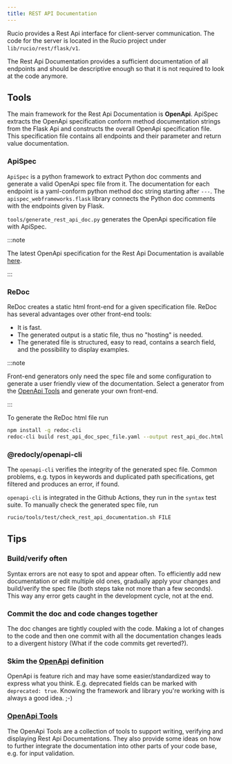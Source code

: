 ```yaml
---
title: REST API Documentation
---
```

Rucio provides a Rest Api interface for client-server communication. The code
for the server is located in the Rucio project under `lib/rucio/rest/flask/v1`.

The Rest Api Documentation provides a sufficient documentation of all endpoints
and should be descriptive enough so that it is not required to look at the code
anymore.

## Tools

The main framework for the Rest Api Documentation is **OpenApi**. ApiSpec
extracts the OpenApi specification conform method documentation strings from the
Flask Api and constructs the overall OpenApi specification file. This
specification file contains all endpoints and their parameter and return value
documentation.

### ApiSpec

`ApiSpec` is a python framework to extract Python doc comments and generate a
valid OpenApi spec file from it. The documentation for each endpoint is a
yaml-conform python method doc string starting after `---`. The
`apispec_webframeworks.flask` library connects the Python doc comments with the
endpoints given by Flask.

`tools/generate_rest_api_doc.py` generates the OpenApi specification file with
ApiSpec.

:::note

The latest OpenApi specification for the Rest Api Documentation is available
[here](pathname:///yaml/rest_api_doc_spec.yaml).

:::

### ReDoc

ReDoc creates a static html front-end for a given specification file. ReDoc has
several advantages over other front-end tools:

- It is fast.
- The generated output is a static file, thus no "hosting" is needed.
- The generated file is structured, easy to read, contains a search field, and
  the possibility to display examples.

:::note

Front-end generators only need the spec file and some configuration to generate
a user friendly view of the documentation. Select a generator from the [OpenApi
Tools](https://openapi.tools/#documentation) and generate your own front-end.

:::

To generate the ReDoc html file run

```bash
npm install -g redoc-cli
redoc-cli build rest_api_doc_spec_file.yaml --output rest_api_doc.html
```

### @redocly/openapi-cli

The `openapi-cli` verifies the integrity of the generated spec file. Common
problems, e.g. typos in keywords and duplicated path specifications, get
filtered and produces an error, if found.

`openapi-cli` is integrated in the Github Actions, they run in the `syntax` test
suite. To manually check the generated spec file, run

```bash
rucio/tools/test/check_rest_api_documentation.sh FILE
```

## Tips

### Build/verify often

Syntax errors are not easy to spot and appear often. To efficiently add new
documentation or edit multiple old ones, gradually apply your changes and
build/verify the spec file (both steps take not more than a few seconds). This
way any error gets caught in the development cycle, not at the end.

### Commit the doc and code changes together

The doc changes are tightly coupled with the code. Making a lot of changes to
the code and then one commit with all the documentation changes leads to a
divergent history (What if the code commits get reverted?).

### Skim the [OpenApi](https://swagger.io/specification/) definition

OpenApi is feature rich and may have some easier/standardized way to express
what you think. E.g. deprecated fields can be marked with `deprecated: true`.
Knowing the framework and library you're working with is always a good idea. ;-)

### [OpenApi Tools](https://openapi.tools/)

The OpenApi Tools are a collection of tools to support writing, verifying and
displaying Rest Api Documentations. They also provide some ideas on how to
further integrate the documentation into other parts of your code base, e.g. for
input validation.
